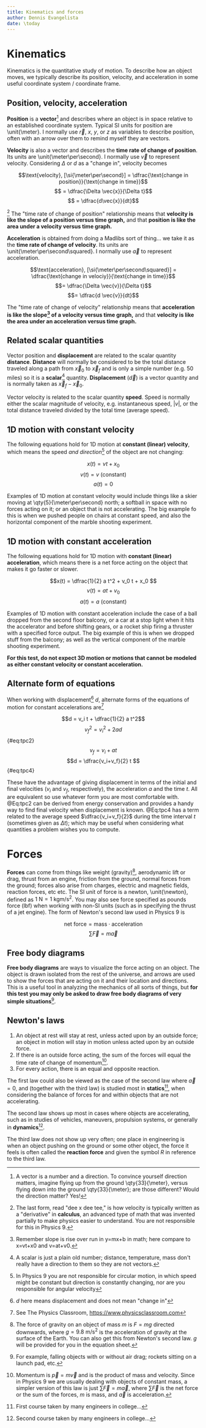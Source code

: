 ```yaml
---
title: Kinematics and forces
author: Dennis Evangelista
date: \today
---
```



# Kinematics

Kinematics is the quantitative study of motion. To describe how an object moves, we typically describe its position, velocity, and acceleration in some useful coordinate system / coordinate frame. 

## Position, velocity, acceleration

**Position** is a **vector**[^whatsavector] and describes where an object is in space relative to an established coordinate system. Typical SI units for position are \unit{\meter}. I normally use $\vec{r}$, $x$, $y$, or $z$ as variables to describe position, often with an arrow over them to remind myself they are vectors. 

[^whatsavector]: A vector is a number and a direction. To convince yourself direction matters, imagine flying up from the ground \qty{33}{\meter}, versus flying down into the ground \qty{33}{\meter}; are those different? Would the direction matter? Yes!

**Velocity** is also a vector and describes the **time rate of change of position**. Its units are \unit{\meter\per\second}. I normally use $\vec{v}$ to represent velocity. Considering $\Delta$ or $d$ as a "change in", velocity becomes

$$\text{velocity}, [\si{\meter\per\second}] = \dfrac{\text{change in position}}{\text{change in time}}$$
$$ = \dfrac{\Delta \vec{x}}{\Delta t}$$
$$ = \dfrac{d\vec{x}}{dt}$$

[^nocalculus] 
The "time rate of change of position" relationship means that **velocity is like the slope of a position versus time graph,** and that **position is like the area under a velocity versus time graph.** 

[^nocalculus]: The last form, read "dee x dee tee," is how velocity is typically written as a "derivative" in **calculus**, an advanced type of math that was invented partially to make physics easier to understand. You are not responsible for this in Physics 9.

**Acceleration** is obtained from doing a Madlibs sort of thing... we take it as the **time rate of change of velocity**. Its units are \unit{\meter\per\second\squared}. I normally use $\vec{a}$ to represent acceleration. 

$$\text{acceleration}, [\si{\meter\per\second\squared}] = \dfrac{\text{change in velociy}}{\text{change in time}}$$
$$= \dfrac{\Delta \vec{v}}{\Delta t}$$
$$= \dfrac{d \vec{v}}{dt}$$

The "time rate of change of velocity" relationship means that **acceleration is like the slope[^whatsaccel] of a velocity versus time graph,** and that **velocity is like the area under an acceleration versus time graph.** 

[^whatsaccel]: Remember slope is rise over run in y=mx+b in math; here compare to x=vt+x0 and v=at+v0.

## Related scalar quantities

Vector position and **displacement** are related to the scalar quantity **distance**.  **Distance** will normally be considered to be the total distance traveled along a path from $\vec{x}_0$ to $\vec{x}_f$ and is only a simple number (e.g. 50 miles) so it is a **scalar**[^whatsascalar] quantity.  **Displacement** ($\vec{d}$) is a vector quantity and is normally taken as $\vec{x}_f - \vec{x}_0$. 

[^whatsascalar]: A scalar is just a plain old number; distance, temperature, mass don't really have a direction to them so they are not vectors.

Vector velocity is related to the scalar quantity **speed**. Speed is normally either the scalar magnitude of velocity, e.g. instantaneous speed, $|v|$, or the total distance traveled divided by the total time (average speed). 

## 1D motion with constant velocity

The following equations hold for 1D motion at **constant (linear) velocity**, which means the speed *and direction*[^doweneedcircularmotion] of the object are not changing:

[^doweneedcircularmotion]: In Physics 9 you are not responsible for circular motion, in which speed might be constant but direction is constantly changing, nor are you responsible for angular velocity

$$x(t) = v t + x_0$$
$$v(t) = v\ \text{(constant)}$$
$$a(t) = 0$$

Examples of 1D motion at constant velocity would include things like a skier moving at \qty{5}{\meter\per\second} north; a softball in space with no forces acting on it; or an object that is not accelerating. The big example fo this is when we pushed people on chairs at constant speed, and also the horizontal component of the marble shooting experiment. 

## 1D motion with constant acceleration

The following equations hold for 1D motion with **constant (linear) acceleration**, which means there is a net force acting on the object that makes it go faster or slower. 

$$x(t) = \dfrac{1}{2} a t^2 + v_0 t + x_0 $$
$$v(t) = at + v_0 $$
$$a(t) = a\ \text{(constant)} $$

Examples of 1D motion with constant acceleration include the case of a ball dropped from the second floor balcony, or a car at a stop light when it hits the accelerator and before shifting gears, or a rocket ship firing a thruster with a specified force output. The big example of this is when we dropped stuff from the balcony; as well as the vertical component of the marble shooting experiment. 

**For this test, do not expect 3D motion or motions that cannot be modeled as either constant velocity or constant acceleration.**

## Alternate form of equations 

When working with displacement[^notchangein] $d$, alternate forms of the equations of motion for constant accelerations are[^thephysicsclassroom]

[^notchangein]: $d$ here means displacement and does not mean "change in"

[^thephysicsclassroom]: See The Physics Classroom, <https://www.physicsclassroom.com>

$$d = v_i t + \dfrac{1}{2} a t^2$$
$$v_f^2 = v_i^2 + 2 a d $${#eq:tpc2}
$$v_f = v_i + a t $$
$$d = \dfrac{v_i+v_f}{2} t $${#eq:tpc4}

These have the advantage of giving displacement in terms of the initial and final velocities ($v_i$ and $v_f$, respectively), the acceleration $a$ and the time $t$. All are equivalent so use whatever form you are most comfortable with. @Eq:tpc2 can be derived from energy conservation and provides a handy way to find final velocity when displacement is known. @Eq:tpc4 has a term related to the average speed $\dfrac{v_i+v_f}{2}$ during the time interval $t$ (sometimes given as $\Delta t$); which may be useful when considering what quantities a problem wishes you to compute. 




# Forces

**Forces** can come from things like weight (gravity)[^whatsgravity], aerodynamic lift or drag, thrust from an engine, friction from the ground, normal forces from the ground; forces also arise from charges, electric and magnetic fields, reaction forces, etc etc. The SI unit of force is a newton, \unit{\newton}, defined as $\qty{1}{\newton}=\qty{1}{\kilo\gram\meter\per\second\squared}$. You may also see force specified as pounds force (lbf) when working with non-SI units (such as in specifying the thrust of a jet engine). The form of Newton's second law used in Physics 9 is

$$\text{net force} = \text{mass} \cdot \text{acceleration} $$
$$\sum\vec{F} = m\vec{a} $$

[^whatsgravity]:The force of gravity on an object of mass $m$ is $F = mg$ directed downwards, where $g=\qty{9.8}{\meter\per\second\squared}$ is the acceleration of gravity at the surface of the Earth. You can also get this from Newton's second law. $g$ will be provided for you in the equation sheet.

## Free body diagrams 

**Free body diagrams** are ways to visualize the force acting on an object. The object is drawn isolated from the rest of the universe, and arrows are used to show the forces that are acting on it and their location and directions. This is a useful tool in analyzing the mechanics of all sorts of things, but **for this test you may only be asked to draw free body diagrams of very simple situations**[^whatsimplesituations].

[^whatsimplesituations]: For example, falling objects with or without air drag; rockets sitting on a launch pad, etc.

## Newton's laws

1. An object at rest will stay at rest, unless acted upon by an outside force; an object in motion will stay in motion unless acted upon by an outside force. 
2. If there is an outside force acting, the sum of the forces will equal the time rate of change of momentum[^whatsmomentum].
3. For every action, there is an equal and opposite reaction. 

[^whatsmomentum]: Momentum is $\vec{p} = m \vec{v}$ and is the product of mass and velocity. Since in Physics 9 we are usually dealing with objects of constant mass, a simpler version of this law is just $\sum\vec{F} = m \vec{a}$, where $\sum\vec{F}$ is the net force or the sum of the forces, $m$ is mass, and $\vec{a}$ is acceleration. 

The first law could also be viewed as the case of the second law where $\vec{a}=0$, and (together with the third law) is studied most in **statics**[^whats2001], when considering the balance of forces for and within objects that are not accelerating. 

[^whats2001]: First course taken by many engineers in college...

The second law shows up most in cases where objects are accelerating, such as in studies of vehicles, maneuvers, propulsion systems, or generally in **dynamics**[^whats2002].

[^whats2002]: Second course taken by many engineers in college... 

The third law does not show up very often; one place in engineering is when an object pushing on the ground or some other object, the force it feels is often called the **reaction force** and given the symbol $R$ in reference to the third law. 

